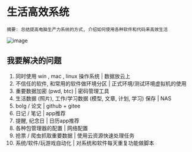# 生活高效系统

```
摘要: 总结提高电脑生产力系统的方式, 介绍如何使用各种软件和代码来高效生活
```

![image](https://user-images.githubusercontent.com/36758842/176628299-66740daf-6031-4b14-8864-4e513bcb7a6e.png)


##  我要解决的问题
1. 同时使用 win , mac , linux 操作系统 | 数据放云上
2. 不信任的软件, 和常用的软件做环境分区 | 正式环境/测试环境虚拟机的使用
4. 重要数据加密 (pwd, btc) | 密码管理工具
5. 生活数据 (照片), 工作/学习数据 (模型, 文章, 计划, 学习) 保存 | NAS
6. bolg / 论文 | github + gitee 
7. 日记 / 笔记 | app推荐
8. 提醒, 纪念日 | 日历app推荐
9. 各种包管理器的配置 | 网络配置
10. 抢票 / 爬虫抓取重要数据 | 使用云资源快速处理任务
11. 系统/软件/玩游戏自动化 | 对系统和软件每天重复功能做脚本
